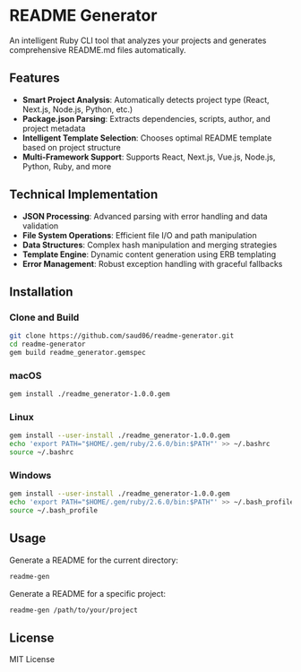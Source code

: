 # README Generator

An intelligent Ruby CLI tool that analyzes your projects and generates comprehensive README.md files automatically.

## Features

- **Smart Project Analysis**: Automatically detects project type (React, Next.js, Node.js, Python, etc.)
- **Package.json Parsing**: Extracts dependencies, scripts, author, and project metadata
- **Intelligent Template Selection**: Chooses optimal README template based on project structure
- **Multi-Framework Support**: Supports React, Next.js, Vue.js, Node.js, Python, Ruby, and more

## Technical Implementation

- **JSON Processing**: Advanced parsing with error handling and data validation
- **File System Operations**: Efficient file I/O and path manipulation
- **Data Structures**: Complex hash manipulation and merging strategies
- **Template Engine**: Dynamic content generation using ERB templating
- **Error Management**: Robust exception handling with graceful fallbacks

## Installation

### Clone and Build
```bash
git clone https://github.com/saud06/readme-generator.git
cd readme-generator
gem build readme_generator.gemspec
```

### macOS
```bash
gem install ./readme_generator-1.0.0.gem
```

### Linux
```bash
gem install --user-install ./readme_generator-1.0.0.gem
echo 'export PATH="$HOME/.gem/ruby/2.6.0/bin:$PATH"' >> ~/.bashrc
source ~/.bashrc
```

### Windows
```bash
gem install --user-install ./readme_generator-1.0.0.gem
echo 'export PATH="$HOME/.gem/ruby/2.6.0/bin:$PATH"' >> ~/.bash_profile
source ~/.bash_profile
```

## Usage

Generate a README for the current directory:
```bash
readme-gen
```

Generate a README for a specific project:
```bash
readme-gen /path/to/your/project
```

## License

MIT License
